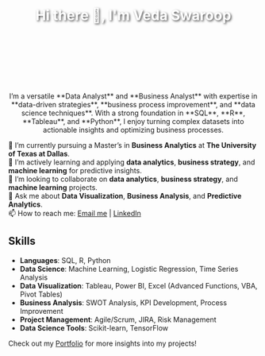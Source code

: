 <div style="background-image: url('https://github.com/Vedv7/Vedv7/blob/main/54dd2a6c17f894e233848e18eaa242d9.jpg'); background-size: cover; background-position: center; height: 300px; display: flex; justify-content: center; align-items: center; color: white; text-shadow: 2px 2px 4px rgba(0, 0, 0, 0.7);">
  <h1>Hi there 👋, I'm Veda Swaroop</h1>
</div>

<p align="center">
I’m a versatile **Data Analyst** and **Business Analyst** with expertise in **data-driven strategies**, **business process improvement**, and **data science techniques**. With a strong foundation in **SQL**, **R**, **Tableau**, and **Python**, I enjoy turning complex datasets into actionable insights and optimizing business processes.
</p>





🔭 I’m currently pursuing a Master’s in **Business Analytics** at **The University of Texas at Dallas**.  
🌱 I’m actively learning and applying **data analytics**, **business strategy**, and **machine learning** for predictive insights.  
👯 I’m looking to collaborate on **data analytics**, **business strategy**, and **machine learning** projects.  
💬 Ask me about **Data Visualization**, **Business Analysis**, and **Predictive Analytics**.  
📫 How to reach me: [Email me](mailto:dasagrandhi.v@gmail.com) | [LinkedIn](https://www.linkedin.com/in/vedaswaroopdasagrandhi/)

## Skills
- **Languages**: SQL, R, Python  
- **Data Science**: Machine Learning, Logistic Regression, Time Series Analysis  
- **Data Visualization**: Tableau, Power BI, Excel (Advanced Functions, VBA, Pivot Tables)  
- **Business Analysis**: SWOT Analysis, KPI Development, Process Improvement  
- **Project Management**: Agile/Scrum, JIRA, Risk Management  
- **Data Science Tools**: Scikit-learn, TensorFlow

Check out my [Portfolio](https://datascienceportfol.io/VedaSwaroop) for more insights into my projects!
